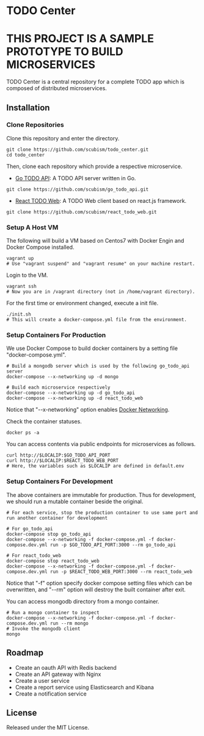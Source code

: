 # TODO Center

# THIS PROJECT IS A SAMPLE PROTOTYPE TO BUILD MICROSERVICES

TODO Center is a central repository for a complete TODO app which is composed of distributed microservices.

## Installation

### Clone Repositories

Clone this repository and enter the directory.

```
git clone https://github.com/scubism/todo_center.git
cd todo_center
```

Then, clone each repository which provide a respective microservice.

- [Go TODO API](https://github.com/scubism/go_todo_api): A TODO API server written in Go.

```
git clone https://github.com/scubism/go_todo_api.git
```

- [React TODO Web](https://github.com/scubism/react_todo_web): A TODO Web client based on react.js framework.

```
git clone https://github.com/scubism/react_todo_web.git
```

### Setup A Host VM

The following will build a VM based on Centos7 with Docker Engin and Docker Compose installed.

```
vagrant up
# Use "vagrant suspend" and "vagrant resume" on your machine restart.
```

Login to the VM.

```
vagrant ssh
# Now you are in /vagrant directory (not in /home/vagrant directory).
```

For the first time or environment changed, execute a init file.

```
./init.sh
# This will create a docker-compose.yml file from the environment.
```

### Setup Containers For Production

We use Docker Compose to build docker containers by a setting file "docker-compose.yml".

```
# Build a mongodb server which is used by the following go_todo_api server
docker-compose --x-networking up -d mongo

# Build each microservice respectively
docker-compose --x-networking up -d go_todo_api
docker-compose --x-networking up -d react_todo_web
```

Notice that "--x-networking" option enables [Docker Networking](http://docs.docker.com/engine/userguide/networking/dockernetworks/).

Check the container statuses.

```
docker ps -a
```

You can access contents via public endpoints for microservices as follows.

```
curl http://$LOCALIP:$GO_TODO_API_PORT
curl http://$LOCALIP:$REACT_TODO_WEB_PORT
# Here, the variables such as $LOCALIP are defined in default.env
```

### Setup Containers For Development

The above containers are immutable for production.
Thus for development, we should run a mutable container beside the original.

```
# For each service, stop the production container to use same port and run another container for development

# For go_todo_api
docker-compose stop go_todo_api
docker-compose --x-networking -f docker-compose.yml -f docker-compose.dev.yml run -p $GO_TODO_API_PORT:3000 --rm go_todo_api

# For react_todo_web
docker-compose stop react_todo_web
docker-compose --x-networking -f docker-compose.yml -f docker-compose.dev.yml run -p $REACT_TODO_WEB_PORT:3000 --rm react_todo_web
```

Notice that "-f" option specify docker compose setting files which can be overwritten, and "--rm" option will destroy the built container after exit.

You can access mongodb directory from a mongo container.

```
# Run a mongo container to inspect
docker-compose --x-networking -f docker-compose.yml -f docker-compose.dev.yml run --rm mongo
# Invoke the mongodb client
mongo
```

## Roadmap

- Create an oauth API with Redis backend
- Create an API gateway with Nginx
- Create a user service
- Create a report service using Elasticsearch and Kibana
- Create a notification service


## License

Released under the MIT License.
